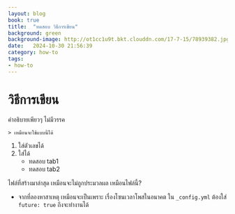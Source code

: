 ```yaml
---
layout: blog
book: true
title:  "ทดสอบ วิธีการเขียน"
background: green
background-image: http://ot1cc1u9t.bkt.clouddn.com/17-7-15/78939382.jpg
date:   2024-10-30 21:56:39
category: how-to
tags:
- how-to
---
```


# วิธีการเขียน
คำอธิบายเพียวๆ ไม่มีวรรค  

    > เหมือนจะใช้แบบนี้ได้  

1. ใส่ตัวเลขได้  
2. ใส่ได้  
   - ทดสอบ tab1
   - ทดสอบ tab2

ไฟล์ที่สร้างมาล่าสุด เหมือนจะไม่ถูกประมวลผล เหมือนไฟล์นี้?  
- จากที่ลองหาสาเหตุ เหมือนจะเป็นเพราะ เรื่องโซนเวลาโพสในอนาคต ใน `_config.yml` ต้องใส่ `future: true` ถึงจะทำงานได้